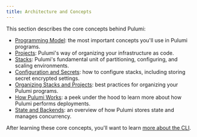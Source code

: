 ```yaml
---
title: Architecture and Concepts
---
```


This section describes the core concepts behind Pulumi:

* [Programming Model](programming-model.html): the most important concepts you'll use in Pulumi programs.
* [Projects](projects.html): Pulumi's way of organizing your infrastructure as code.
* [Stacks](stacks.html): Pulumi's fundamental unit of partitioning, configuring, and scaling environments.
* [Configuration and Secrets](config.html): how to configure stacks, including storing secret encrypted settings.
* [Organizing Stacks and Projects](organizing-stacks-projects.html): best practices for organizing your Pulumi programs.
* [How Pulumi Works](how.html): a peek under the hood to learn more about how Pulumi performs deployments.
* [State and Backends](state.html): an overview of how Pulumi stores state and manages concurrency.

After learning these core concepts, you'll want to learn [more about the CLI](commands.html).
